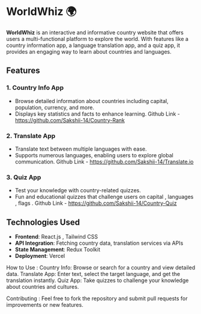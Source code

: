 # WorldWhiz 🌍

**WorldWhiz** is an interactive and informative country website that offers users a multi-functional platform to explore the world. With features like a country information app, a language translation app, and a quiz app, it provides an engaging way to learn about countries and languages.

## Features

### 1. **Country Info App**
   - Browse detailed information about countries including capital, population, currency, and more.
   - Displays key statistics and facts to enhance learning.
   Github Link - https://github.com/Sakshii-14/Country-Rank
### 2. **Translate App**
   - Translate text between multiple languages with ease.
   - Supports numerous languages, enabling users to explore global communication.
   Github Link - https://github.com/Sakshii-14/Translate.io
### 3. **Quiz App**
   - Test your knowledge with country-related quizzes.
   - Fun and educational quizzes that challenge users on capital , languages , flags .
   Github Link - https://github.com/Sakshii-14/Country-Quiz
## Technologies Used

- **Frontend**: React.js , Tailwind CSS
- **API Integration**: Fetching country data, translation services via APIs
- **State Management**: Redux Toolkit
- **Deployment**: Vercel

How to Use :
Country Info: Browse or search for a country and view detailed data.
Translate App: Enter text, select the target language, and get the translation instantly.
Quiz App: Take quizzes to challenge your knowledge about countries and cultures.

Contributing :
Feel free to fork the repository and submit pull requests for improvements or new features.
